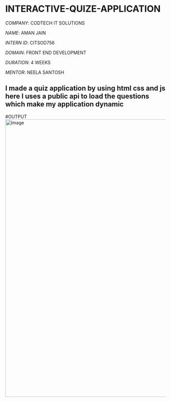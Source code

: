 # INTERACTIVE-QUIZE-APPLICATION

*COMPANY*: CODTECH IT SOLUTIONS

*NAME*: AMAN JAIN

*INTERN ID*: CITSOD756

*DOMAIN*: FRONT END DEVELOPMENT

*DURATION*: 4 WEEKS

*MENTOR*: NEELA SANTOSH


 ## I made a quiz application by using html css and js here I uses a public api to load the questions which make my application dynamic

#OUTPUT
<img width="1920" height="872" alt="Image" src="https://github.com/user-attachments/assets/73071968-8b87-411a-b13a-054cd0de5304" />
